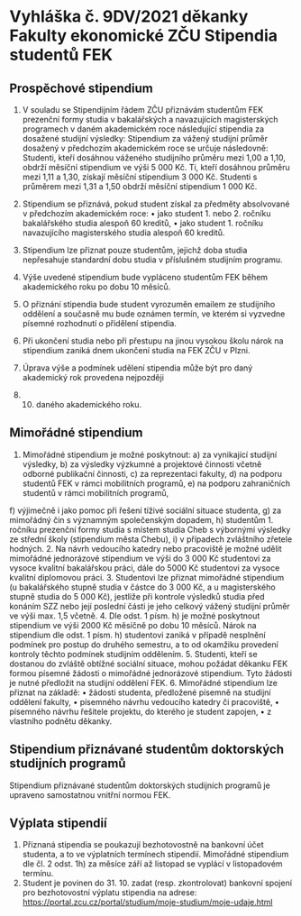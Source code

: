 ﻿

# Vyhláška č. 9DV/2021 děkanky Fakulty ekonomické ZČU Stipendia studentů FEK


## Prospěchové stipendium
1. V souladu   se   Stipendijním   řádem ZČU   přiznávám   studentům   FEK prezenční formy   studia v bakalářských a navazujících magisterských programech v daném akademickém roce následující stipendia za dosažené studijní výsledky:
Stipendium za vážený studijní průměr dosažený v předchozím akademickém roce se určuje následovně: Studenti, kteří dosáhnou váženého studijního průměru mezi 1,00 a 1,10, obdrží měsíční stipendium ve výši 5 000 Kč. Ti, kteří dosáhnou průměru mezi 1,11 a 1,30, získají měsíční stipendium 3 000 Kč. Studenti s průměrem mezi 1,31 a 1,50 obdrží měsíční stipendium 1 000 Kč.

2. Stipendium se přiznává, pokud student získal za předměty absolvované v předchozím akademickém roce:
• jako student 1. nebo 2. ročníku bakalářského studia alespoň 60 kreditů,
• jako student 1. ročníku navazujícího magisterského studia alespoň 60 kreditů.
3. Stipendium lze přiznat pouze studentům, jejichž doba studia nepřesahuje standardní dobu studia v příslušném studijním programu.
4. Výše uvedené stipendium bude vypláceno studentům FEK během akademického roku po dobu 10 měsíců.
5. O přiznání stipendia bude student vyrozuměn emailem ze studijního oddělení a současně mu bude oznámen termín, ve kterém si vyzvedne písemné rozhodnutí o přidělení stipendia.
6. Při ukončení studia nebo při přestupu na jinou vysokou školu nárok na stipendium zaniká dnem ukončení studia na FEK ZČU v Plzni.

7. Úprava výše a podmínek udělení stipendia může být pro daný akademický rok provedena nejpozději
15. 10. daného akademického roku.

## Mimořádné stipendium
1. Mimořádné stipendium je možné poskytnout:
a) za vynikající studijní výsledky,
b) za výsledky výzkumné a projektové činnosti včetně odborné publikační činnosti,
c) za reprezentaci fakulty,
d) na podporu studentů FEK v rámci mobilitních programů,
e) na podporu zahraničních studentů v rámci mobilitních programů,

f) výjimečně i jako pomoc při řešení tíživé sociální situace studenta,
g) za mimořádný čin s významným společenským dopadem,
h) studentům 1. ročníku prezenční formy studia s místem studia Cheb s výbornými výsledky ze střední školy (stipendium města Chebu),
i) v případech zvláštního zřetele hodných.
2. Na návrh vedoucího katedry nebo pracoviště je možné udělit mimořádné jednorázové stipendium ve výši do 3 000 Kč studentovi za vysoce kvalitní bakalářskou práci, dále do 5000 Kč studentovi za vysoce kvalitní diplomovou práci.
3. Studentovi lze přiznat mimořádné stipendium (u bakalářského stupně studia v částce do 3 000 Kč, a u magisterského stupně studia do 5 000 Kč), jestliže při kontrole výsledků studia před konáním SZZ nebo její poslední části je jeho celkový vážený studijní průměr ve výši max. 1,5 včetně.
4. Dle odst. 1 písm. h) je možné poskytnout stipendium ve výši 2000 Kč měsíčně po dobu 10 měsíců. Nárok na stipendium dle odst. 1 písm. h) studentovi zaniká v případě nesplnění podmínek pro postup do druhého semestru, a to od okamžiku provedení kontroly těchto podmínek studijním oddělením.
5. Studenti, kteří se dostanou do zvláště obtížné sociální situace, mohou požádat děkanku FEK formou písemné žádosti o mimořádné jednorázové stipendium. Tyto žádosti je nutné předložit na studijní oddělení FEK.
6. Mimořádné stipendium lze přiznat na základě:
• žádosti studenta, předložené písemně na studijní oddělení fakulty,
• písemného návrhu vedoucího katedry či pracoviště,
• písemného návrhu řešitele projektu, do kterého je student zapojen,
• z vlastního podnětu děkanky.
## Stipendium přiznávané studentům doktorských studijních programů
Stipendium přiznávané studentům doktorských studijních programů je upraveno samostatnou vnitřní normou FEK.
## Výplata stipendií
1. Přiznaná stipendia se poukazují bezhotovostně na bankovní účet studenta, a to ve výplatních termínech stipendií. Mimořádné stipendium dle čl. 2 odst. 1h) za měsíce září až listopad se vyplácí v listopadovém termínu.
2. Student je povinen do 31. 10. zadat (resp. zkontrolovat) bankovní spojení pro bezhotovostní výplatu stipendia na adrese: https://portal.zcu.cz/portal/studium/moje-studium/moje-udaje.html


 
